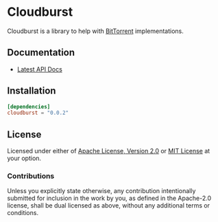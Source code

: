 # Cloudburst

Cloudburst is a library to help with [BitTorrent][bep_0003] implementations.

## Documentation

* [Latest API Docs][docs_rs_cloudburst]

## Installation

```toml
[dependencies]
cloudburst = "0.0.2"
```

## License

Licensed under either of [Apache License, Version 2.0][LICENSE_APACHE] or [MIT
License][LICENSE_MIT] at your option.

### Contributions

Unless you explicitly state otherwise, any contribution intentionally submitted
for inclusion in the work by you, as defined in the Apache-2.0 license, shall be
dual licensed as above, without any additional terms or conditions.

[bep_0003]: http://www.bittorrent.org/beps/bep_0003.html
[docs_rs_cloudburst]: https://docs.rs/cloudburst
[LICENSE_APACHE]: LICENSE-APACHE
[LICENSE_MIT]: LICENSE-MIT